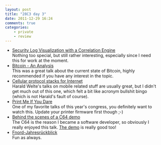 ```yaml
---
layout: post
title: "28C3 day 3"
date: 2011-12-29 16:24
comments: true
categories:
    - private
    - review
---
```

* [Security Log Visualization with a Correlation Engine](http://events.ccc.de/congress/2011/Fahrplan/events/4767.en.html)<br>Nothing too special, but still rather interesting, especially since I need this for work at the moment.
* [Bitcoin - An Analysis](http://events.ccc.de/congress/2011/Fahrplan/events/4746.en.html)<br>This was a great talk about the current state of Bitcoin, highly recommended if you have any interest in the topic.
* [Cellular protocol stacks for Internet](http://events.ccc.de/congress/2011/Fahrplan/events/4663.en.html)<br>Harald Welte's talks on mobile related stuff are usually great, but I didn't get much out of this one, which felt a bit like acronym bullshit bingo (which is not Harald's fault of course).
* [Print Me If You Dare](http://events.ccc.de/congress/2011/Fahrplan/events/4780.en.html)<br>One of my favorite talks of this year's congress, you definitely want to watch this. Update your printer firmware first though ;-)
* [Behind the scenes of a C64 demo](http://events.ccc.de/congress/2011/Fahrplan/events/4814.en.html)<br>The C64 is the reason I became a software developer, so obviously I really enjoyed this talk. [The demo](http://www.youtube.com/watch?v=LH6_1dEVWds) is really good too!
* [Fnord-Jahresrückblick](http://events.ccc.de/congress/2011/Fahrplan/events/4866.en.html)<br>Fun as always.
